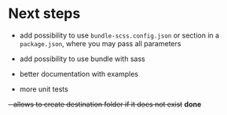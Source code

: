 # Next steps

- add possibility to use `bundle-scss.config.json` or section in a `package.json`, where you may pass all parameters 

- add possibility to use bundle with sass

- better documentation with examples

- more unit tests

~~- allows to create destination folder if it does not exist~~ **done**
